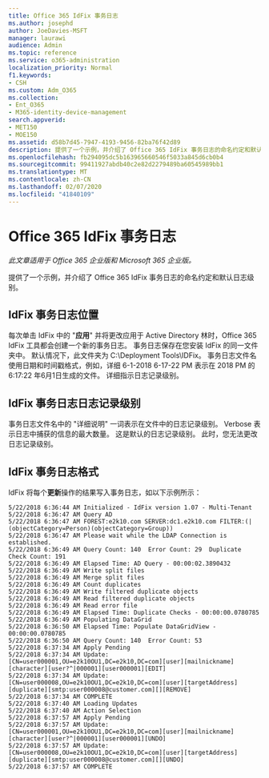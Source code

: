 ```yaml
---
title: Office 365 IdFix 事务日志
ms.author: josephd
author: JoeDavies-MSFT
manager: laurawi
audience: Admin
ms.topic: reference
ms.service: o365-administration
localization_priority: Normal
f1.keywords:
- CSH
ms.custom: Adm_O365
ms.collection:
- Ent_O365
- M365-identity-device-management
search.appverid:
- MET150
- MOE150
ms.assetid: d58b7d45-7947-4193-9456-82ba76f42d89
description: 提供了一个示例，并介绍了 Office 365 IdFix 事务日志的命名约定和默认日志级别。
ms.openlocfilehash: fb294095dc5b163965660546f5033a845d6cb0b4
ms.sourcegitcommit: 99411927abdb40c2e82d2279489ba60545989bb1
ms.translationtype: MT
ms.contentlocale: zh-CN
ms.lasthandoff: 02/07/2020
ms.locfileid: "41840109"
---
```

# <a name="office-365-idfix-transaction-log"></a>Office 365 IdFix 事务日志

*此文章适用于 Office 365 企业版和 Microsoft 365 企业版。*

提供了一个示例，并介绍了 Office 365 IdFix 事务日志的命名约定和默认日志级别。
  
## <a name="idfix-transaction-log-location"></a>IdFix 事务日志位置

每次单击 IdFix 中的 "**应用**" 并将更改应用于 Active Directory 林时，Office 365 IdFix 工具都会创建一个新的事务日志。 事务日志保存在您安装 IdFix 的同一文件夹中。 默认情况下，此文件夹为 C:\Deployment Tools\IDFix。 事务日志文件名使用日期和时间戳格式，例如，详细 6-1-2018 6-17-22 PM 表示在 2018 PM 的6:17:22 年6月1日生成的文件。 详细指示日志记录级别。 
  
## <a name="idfix-transaction-log-logging-level"></a>IdFix 事务日志日志记录级别

事务日志文件名中的 "详细说明" 一词表示在文件中的日志记录级别。 Verbose 表示日志中捕获的信息的最大数量。 这是默认的日志记录级别。 此时，您无法更改日志记录级别。
  
## <a name="idfix-transaction-log-format"></a>IdFix 事务日志格式

IdFix 将每个**更新**操作的结果写入事务日志，如以下示例所示：
  
```
5/22/2018 6:36:44 AM Initialized - IdFix version 1.07 - Multi-Tenant
5/22/2018 6:36:47 AM Query AD
5/22/2018 6:36:47 AM FOREST:e2k10.com SERVER:dc1.e2k10.com FILTER:(|(objectCategory=Person)(objectCategory=Group))
5/22/2018 6:36:47 AM Please wait while the LDAP Connection is established.
5/22/2018 6:36:49 AM Query Count: 140  Error Count: 29  Duplicate Check Count: 191
5/22/2018 6:36:49 AM Elapsed Time: AD Query - 00:00:02.3890432
5/22/2018 6:36:49 AM Write split files
5/22/2018 6:36:49 AM Merge split files
5/22/2018 6:36:49 AM Count duplicates
5/22/2018 6:36:49 AM Write filtered duplicate objects
5/22/2018 6:36:49 AM Read filtered duplicate objects
5/22/2018 6:36:49 AM Read error file
5/22/2018 6:36:49 AM Elapsed Time: Duplicate Checks - 00:00:00.0780785
5/22/2018 6:36:49 AM Populating DataGrid
5/22/2018 6:36:50 AM Elapsed Time: Populate DataGridView - 00:00:00.0780785
5/22/2018 6:36:50 AM Query Count: 140  Error Count: 53
5/22/2018 6:37:34 AM Apply Pending
5/22/2018 6:37:34 AM Update: [CN=user000001,OU=e2k10OU1,DC=e2k10,DC=com][user][mailnickname][character][user?^|000001][user000001][EDIT]
5/22/2018 6:37:34 AM Update: [CN=user000008,OU=e2k10OU1,DC=e2k10,DC=com][user][targetAddress][duplicate][smtp:user000008@customer.com][][REMOVE]
5/22/2018 6:37:34 AM COMPLETE
5/22/2018 6:37:40 AM Loading Updates
5/22/2018 6:37:40 AM Action Selection
5/22/2018 6:37:57 AM Apply Pending
5/22/2018 6:37:57 AM Update: [CN=user000001,OU=e2k10OU1,DC=e2k10,DC=com][user][mailnickname][character][user?^|000001][user000001][UNDO]
5/22/2018 6:37:57 AM Update: [CN=user000008,OU=e2k10OU1,DC=e2k10,DC=com][user][targetAddress][duplicate][smtp:user000008@customer.com][][UNDO]
5/22/2018 6:37:57 AM COMPLETE
```